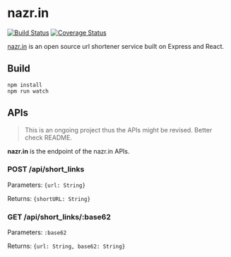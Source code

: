 # nazr.in

[![Build Status](https://travis-ci.org/oame/nazr.in.svg?branch=master)](https://travis-ci.org/oame/nazr.in) [![Coverage Status](https://coveralls.io/repos/github/oame/nazr.in/badge.svg?branch=master)](https://coveralls.io/github/oame/nazr.in?branch=master)

[nazr.in](http://nazr.in) is an open source url shortener service built on Express and React.

## Build

```
npm install
npm run watch
```

## APIs

> This is an ongoing project thus the APIs might be revised. Better check README.

**nazr.in** is the endpoint of the nazr.in APIs.

### POST /api/short_links

Parameters: `{url: String}`

Returns: `{shortURL: String}`

### GET /api/short_links/:base62

Parameters: `:base62`

Returns: `{url: String, base62: String}`
